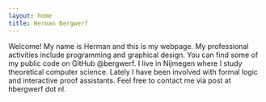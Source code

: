 ```yaml
---
layout: home
title: Herman Bergwerf
---
```

Welcome! My name is Herman and this is my webpage. My professional activities 
include programming and graphical design. You can find some of my public code 
on GitHub @bergwerf. I live in Nijmegen where I study theoretical computer 
science. Lately I have been involved with formal logic and interactive proof 
assistants. Feel free to contact me via post at hbergwerf dot nl.
